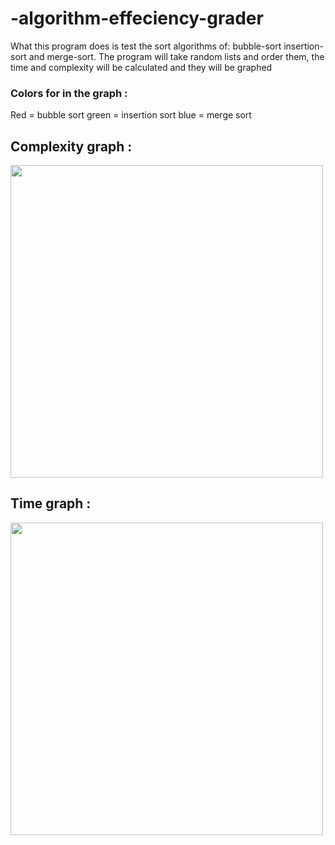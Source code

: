 # -algorithm-effeciency-grader
What this program does is test the sort algorithms of: bubble-sort insertion-sort and merge-sort.  The program will take random lists and order them, the time and complexity will be calculated and they will be graphed

### Colors for in the graph :
Red = bubble sort
green = insertion sort
blue = merge sort

## Complexity graph :

<img src="https://user-images.githubusercontent.com/76790694/140237629-3a4fed33-5f1c-44c9-9965-d4581a69ec46.png" width="500px" height="500px">

## Time graph :

<img src="https://user-images.githubusercontent.com/76790694/140237640-6f1f253b-99e8-4cd6-bb9c-1fd439e3dd1c.png" width="500px" height="500px">
